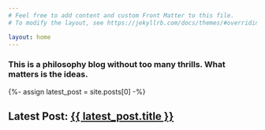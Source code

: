 ```yaml
---
# Feel free to add content and custom Front Matter to this file.
# To modify the layout, see https://jekyllrb.com/docs/themes/#overriding-theme-defaults

layout: home
---
```

<h3>This is a philosophy blog without too many thrills. What matters is the ideas.</h3>

{%- assign latest_post = site.posts[0] -%}
<h2>Latest Post: <a href="{{ latest_post.url }}">{{ latest_post.title }}</a></h2>

<!-- {% for post in site.posts limit:1 %}
<li>
    <a href="{{ post.url }}">
    <h3>{{ post.title }}</h3>
    </a>
</li>
{% endfor %}
<h1>Recent Posts</h1>
{% for post in site.posts offset:1 limit:2 %}
<li>
    <a href="{{ post.url }}">
    <h3>{{ post.title }}</h3>
    </a>
</li>
{% endfor %} -->